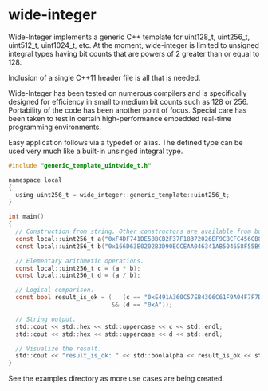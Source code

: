 # wide-integer
Wide-Integer implements a generic C++ template for uint128_t, uint256_t, uint512_t, uint1024_t, etc. At the moment, wide-integer is limited to unsigned integral types having bit counts that are powers of 2 greater than or equal to 128.

Inclusion of a single C++11 header file is all that is needed.

Wide-Integer has been tested on numerous compilers and is specifically designed for efficiency in small to medium bit counts such as 128 or 256. Portability of the code has been another point of focus. Special care has been taken to test in certain high-performance embedded real-time programming environments.

Easy application follows via a typedef or alias. The defined type can be used very much like a built-in unsinged integral type.

```C
#include "generic_template_uintwide_t.h"

namespace local
{
  using uint256_t = wide_integer::generic_template::uint256_t;
}

int main()
{
  // Construction from string. Other constructors are available from built-in types.
  const local::uint256_t a("0xF4DF741DE58BCB2F37F18372026EF9CBCFC456CB80AF54D53BDEED78410065DE");
  const local::uint256_t b("0x166D63E0202B3D90ECCEAA046341AB504658F55B974A7FD63733ECF89DD0DF75");

  // Elementary arithmetic operations.
  const local::uint256_t c = (a * b);
  const local::uint256_t d = (a / b);

  // Logical comparison.
  const bool result_is_ok = (   (c == "0xE491A360C57EB4306C61F9A04F7F7D99BE3676AAD2D71C5592D5AE70F84AF076")
                             && (d == "0xA"));

  // String output.
  std::cout << std::hex << std::uppercase << c << std::endl;
  std::cout << std::hex << std::uppercase << d << std::endl;

  // Visualize the result.
  std::cout << "result_is_ok: " << std::boolalpha << result_is_ok << std::endl;
}
```

See the examples directory as more use cases are being created.
